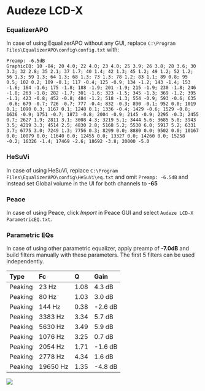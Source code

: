 # Audeze LCD-X

### EqualizerAPO
In case of using EqualizerAPO without any GUI, replace `C:\Program Files\EqualizerAPO\config\config.txt`
with:
```
Preamp: -6.5dB
GraphicEQ: 10 -84; 20 4.0; 22 4.0; 23 4.0; 25 3.9; 26 3.8; 28 3.6; 30 3.3; 32 2.8; 35 2.1; 37 1.7; 40 1.4; 42 1.3; 45 1.2; 49 1.2; 52 1.2; 56 1.3; 59 1.3; 64 1.3; 68 1.3; 73 1.3; 78 1.2; 83 1.1; 89 0.8; 95 0.5; 102 0.2; 109 -0.1; 117 -0.4; 125 -0.9; 134 -1.2; 143 -1.4; 153 -1.6; 164 -1.6; 175 -1.8; 188 -1.9; 201 -1.9; 215 -1.9; 230 -1.8; 246 -1.8; 263 -1.8; 282 -1.7; 301 -1.6; 323 -1.5; 345 -1.3; 369 -1.2; 395 -1.1; 423 -0.8; 452 -0.8; 484 -1.2; 518 -1.3; 554 -0.9; 593 -0.6; 635 -0.6; 679 -0.7; 726 -0.7; 777 -0.4; 832 -0.3; 890 -0.1; 952 0.0; 1019 0.1; 1090 0.3; 1167 0.1; 1248 0.1; 1336 -0.4; 1429 -0.6; 1529 -0.8; 1636 -0.9; 1751 -0.7; 1873 -0.8; 2004 -0.9; 2145 -0.9; 2295 -0.3; 2455 0.7; 2627 1.9; 2811 3.1; 3008 4.3; 3219 5.1; 3444 5.6; 3685 5.0; 3943 3.5; 4219 3.3; 4514 2.5; 4830 2.8; 5168 5.2; 5530 6.0; 5917 5.2; 6331 3.7; 6775 3.0; 7249 1.3; 7756 0.3; 8299 0.0; 8880 0.0; 9502 0.0; 10167 0.0; 10879 0.0; 11640 0.0; 12455 0.0; 13327 0.0; 14260 0.0; 15258 -0.2; 16326 -1.4; 17469 -2.6; 18692 -3.8; 20000 -5.0
```

### HeSuVi
In case of using HeSuVi, replace `C:\Program Files\EqualizerAPO\config\HeSuVi\eq.txt` and omit `Preamp:
-6.5dB` and instead set Global volume in the UI for both channels to **-65**

### Peace
In case of using Peace, click *Import* in Peace GUI and select `Audeze LCD-X ParametricEQ.txt`.

### Parametric EQs
In case of using other parametric equalizer, apply preamp of **-7.0dB** and build filters manually with
these parameters. The first 5 filters can be used independently.

| Type    | Fc       |    Q | Gain    |
|:--------|:---------|:-----|:--------|
| Peaking | 23 Hz    | 1.08 | 4.3 dB  |
| Peaking | 80 Hz    | 1.03 | 3.0 dB  |
| Peaking | 144 Hz   | 0.38 | -2.6 dB |
| Peaking | 3383 Hz  | 3.34 | 5.7 dB  |
| Peaking | 5630 Hz  | 3.49 | 5.9 dB  |
| Peaking | 1076 Hz  | 3.25 | 0.7 dB  |
| Peaking | 2054 Hz  | 1.71 | -1.6 dB |
| Peaking | 2778 Hz  | 4.34 | 1.6 dB  |
| Peaking | 19650 Hz | 1.35 | -4.8 dB |

![](https://raw.githubusercontent.com/jaakkopasanen/AutoEq/master/results/innerfidelity/sbaf-serious/Audeze%20LCD-X/Audeze%20LCD-X.png)